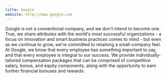 ```yaml
---
title: Google
website: http://www.google.com
---
```


Google is not a conventional company, and we don't intend to become one. True, we share attributes with the world's most successful organizations - a focus on innovation and smart business practices comes to mind - but even as we continue to grow, we're committed to retaining a small-company feel. At Google, we know that every employee has something important to say, and that every employee is integral to our success. We provide individually-tailored compensation packages that can be comprised of competitive salary, bonus, and equity components, along with the opportunity to earn further financial bonuses and rewards.
